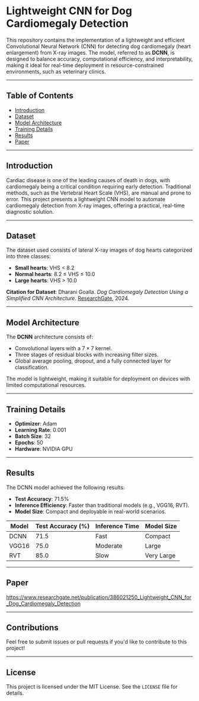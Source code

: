 # Lightweight CNN for Dog Cardiomegaly Detection

This repository contains the implementation of a lightweight and efficient Convolutional Neural Network (CNN) for detecting dog cardiomegaly (heart enlargement) from X-ray images. The model, referred to as **DCNN**, is designed to balance accuracy, computational efficiency, and interpretability, making it ideal for real-time deployment in resource-constrained environments, such as veterinary clinics.

---

## **Table of Contents**
- [Introduction](#introduction)
- [Dataset](#dataset)
- [Model Architecture](#model-architecture)
- [Training Details](#training-details)
- [Results](#results)
- [Paper](#paper)

---

## **Introduction**
Cardiac disease is one of the leading causes of death in dogs, with cardiomegaly being a critical condition requiring early detection. Traditional methods, such as the Vertebral Heart Scale (VHS), are manual and prone to error. This project presents a lightweight CNN model to automate cardiomegaly detection from X-ray images, offering a practical, real-time diagnostic solution.

---

## **Dataset**
The dataset used consists of lateral X-ray images of dog hearts categorized into three classes:
- **Small hearts**: VHS < 8.2
- **Normal hearts**: 8.2 ≤ VHS ≤ 10.0
- **Large hearts**: VHS > 10.0

**Citation for Dataset**: Dharani Goalla. *Dog Cardiomegaly Detection Using a Simplified CNN Architecture*. [ResearchGate](https://www.researchgate.net/publication/382109652), 2024.

---

## **Model Architecture**
The **DCNN** architecture consists of:
- Convolutional layers with a $7 \times 7$ kernel.
- Three stages of residual blocks with increasing filter sizes.
- Global average pooling, dropout, and a fully connected layer for classification.

The model is lightweight, making it suitable for deployment on devices with limited computational resources.

---

## **Training Details**
- **Optimizer**: Adam
- **Learning Rate**: 0.001
- **Batch Size**: 32
- **Epochs**: 50
- **Hardware**: NVIDIA GPU

---

## **Results**
The DCNN model achieved the following results:
- **Test Accuracy**: 71.5%
- **Inference Efficiency**: Faster than traditional models (e.g., VGG16, RVT).
- **Model Size**: Compact and deployable in real-world scenarios.

| Model   | Test Accuracy (%) | Inference Time | Model Size   |
|---------|--------------------|----------------|--------------|
| DCNN    | 71.5              | Fast           | Compact      |
| VGG16   | 75.0              | Moderate       | Large        |
| RVT     | 85.0              | Slow           | Very Large   |

---

## **Paper**
https://www.researchgate.net/publication/386021250_Lightweight_CNN_for_Dog_Cardiomegaly_Detection

---

## **Contributions**
Feel free to submit issues or pull requests if you'd like to contribute to this project!

---

## **License**
This project is licensed under the MIT License. See the `LICENSE` file for details.
